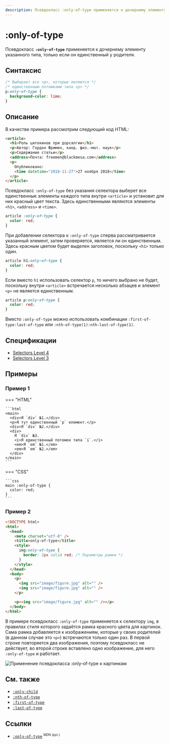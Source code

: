 ```yaml
---
description: Псевдокласс :only-of-type применяется к дочернему элементу указанного типа, только если он единственный у родителя
---
```


# :only-of-type

Псевдокласс **`:only-of-type`** применяется к дочернему элементу указанного типа, только если он единственный у родителя.

## Синтаксис

```css
/* Выбирает все <p>, которые являются */
/* единственным потомками типа <p> */
p:only-of-type {
  background-color: lime;
}
```

## Описание

В качестве примера рассмотрим следующий код HTML:

```html
<article>
  <h1>Роль цитокинов при дорсалгии</h1>
  <p>Автор: Гордон Фримен, канд. физ.-мат. наук</p>
  <p>Содержание статьи</p>
  <address>Почта: freemen@blackmesa.com</address>
  <p>
    Опубликовано:
    <time datetime="2018-11-27">27 ноября 2018</time>
  </p>
</article>
```

Псевдокласс `:only-of-type` без указания селектора выберет все единственные элементы каждого типа внутри `<article>` и установит для них красный цвет текста. Здесь единственными являются элементы `<h1>`, `<address>` и `<time>`.

```css
article :only-of-type {
  color: red;
}
```

При добавлении селектора к `:only-of-type` сперва рассматривается указанный элемент, затем проверяется, является ли он единственным. Здесь красным цветом будет выделен заголовок, поскольку `<h1>` только один.

```css
article h1:only-of-type {
  color: red;
}
```

Если вместо `h1` использовать селектор `p`, то ничего выбрано не будет, поскольку внутри `<article>` встречается несколько абзацев и элемент `<p>` не является единственным.

```css
article p:only-of-type {
  color: red;
}
```

Вместо `:only-of-type` можно использовать комбинации `:first-of-type:last-of-type` или `:nth-of-type(1):nth-last-of-type(1)`.

## Спецификации

- [Selectors Level 4](https://drafts.csswg.org/selectors-4/#only-of-type-pseudo)
- [Selectors Level 3](https://drafts.csswg.org/selectors-3/#only-of-type-pseudo)

## Примеры

### Пример 1

=== "HTML"

    ```html
    <main>
      <div>Я `div` №1.</div>
      <p>Я тут единственный `p` елемент.</p>
      <div>Я `div` №2.</div>
      <div>
        Я `div` №3.
        <i>Я единственный потомок типа `i`.</i>
        <em>Я `em` №1.</em>
        <em>Я `em` №2.</em>
      </div>
    </main>
    ```

=== "CSS"

    ```css
    main :only-of-type {
      color: red;
    }
    ```

### Пример 2

```html
<!DOCTYPE html>
<html>
  <head>
    <meta charset="utf-8" />
    <title>only-of-type</title>
    <style>
      img:only-of-type {
        border: 2px solid red; /* Параметры рамки */
      }
    </style>
  </head>
  <body>
    <p>
      <img src="image/figure.jpg" alt="" />
      <img src="image/figure.jpg" alt="" />
    </p>

    <p><img src="image/figure.jpg" alt="" /></p>
  </body>
</html>
```

В примере псевдокласс `:only-of-type` применяется к селектору `img`, в правилах стиля которого задаётся рамка красного цвета для картинок. Сама рамка добавляется к изображениям, которые у своих родителей (в данном случае это `<p>`) встречаются только один раз. В первой строке повторяется два изображения, поэтому псевдокласс не действует, во второй строке вставлено одно изображение, для него `:only-of-type` и работает.

![Применение псевдокласса :only-of-type к картинкам](css_only-of-type.png)

## См. также

- [`:only-child`](only-child.md)
- [`:nth-of-type`](nth-of-type.md)
- [`:first-of-type`](first-of-type.md)
- [`:last-of-type`](last-of-type.md)

## Ссылки

- [`:only-of-type`](https://developer.mozilla.org/ru/docs/Web/CSS/:only-of-type) <sup><small>MDN (рус.)</small></sup>
